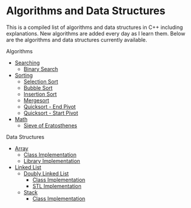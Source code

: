 # Algorithms and Data Structures

This is a compiled list of algorithms and data structures in C++ including explanations. New algorithms are added every day as I learn them. Below are the algorithms and data structures currently available.

Algorithms
* [Searching](https://github.com/ashleymays/Algorithms/tree/master/Algorithms/Searching)
    * [Binary Search](https://github.com/ashleymays/Algorithms/blob/master/Algorithms/Searching/Binary-Search.cpp)
* [Sorting](https://github.com/ashleymays/Algorithms/tree/master/Algorithms/Sorting)
    * [Selection Sort](https://github.com/ashleymays/Algorithms/blob/master/Algorithms/Sorting/Selection-Sort.cpp)
    * [Bubble Sort](https://github.com/ashleymays/Algorithms/blob/master/Algorithms/Sorting/Bubble-Sort.cpp)
    * [Insertion Sort](https://github.com/ashleymays/Algorithms/blob/master/Algorithms/Sorting/Insertion-Sort.cpp)
    * [Mergesort](https://github.com/ashleymays/Algorithms/blob/master/Algorithms/Sorting/Merge-Sort.cpp)
    * [Quicksort - End Pivot](https://github.com/ashleymays/Algorithms/blob/master/Algorithms/Sorting/Quicksort-End-Pivot.cpp)
    * [Quicksort - Start Pivot](https://github.com/ashleymays/Algorithms/blob/master/Algorithms/Sorting/Quicksort-Start-Pivot.cpp)
* [Math](https://github.com/ashleymays/Algorithms/tree/master/Algorithms/Math)
   * [Sieve of Eratosthenes](https://github.com/ashleymays/Algorithms/blob/master/Algorithms/Math/Sieve-of-Eratosthenes.cpp)

Data Structures
* [Array](https://github.com/ashleymays/Algorithms/tree/master/Data%20Structures/Array)
    * [Class Implementation](https://github.com/ashleymays/Algorithms/tree/master/Data%20Structures/Array/Class%20Implementation)
    * [Library Implementation](https://github.com/ashleymays/Algorithms/tree/master/Data%20Structures/Array/Library%20Implementation)
* [Linked List](https://github.com/ashleymays/Algorithms/tree/master/Data%20Structures/Linked%20List)
    * [Doubly Linked List](https://github.com/ashleymays/Algorithms/tree/master/Data%20Structures/Linked%20List/Doubly%20Linked%20List)
        * [Class Implementation](https://github.com/ashleymays/Algorithms/tree/master/Data%20Structures/Linked%20List/Doubly%20Linked%20List/Class%20Implementation)
        * [STL Implementation](https://github.com/ashleymays/Algorithms/tree/master/Data%20Structures/Linked%20List/Doubly%20Linked%20List/STL%20Implementation)
     * [Stack](https://github.com/ashleymays/Algorithms/tree/master/Data%20Structures/Stack)
         * [Class Implementation](https://github.com/ashleymays/Algorithms/tree/master/Data%20Structures/Stack/Class%20Implementation)
